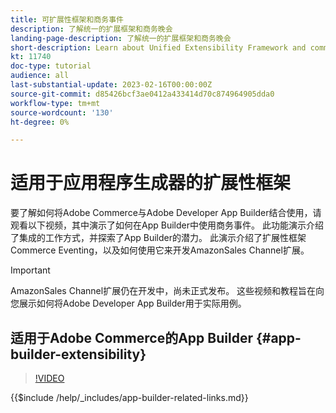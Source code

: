 ```yaml
---
title: 可扩展性框架和商务事件
description: 了解统一的扩展框架和商务晚会
landing-page-description: 了解统一的扩展框架和商务晚会
short-description: Learn about Unified Extensibility Framework and commerce evening
kt: 11740
doc-type: tutorial
audience: all
last-substantial-update: 2023-02-16T00:00:00Z
source-git-commit: d85426bcf3ae0412a433414d70c874964905dda0
workflow-type: tm+mt
source-wordcount: '130'
ht-degree: 0%

---
```



# 适用于应用程序生成器的扩展性框架

要了解如何将Adobe Commerce与Adobe Developer App Builder结合使用，请观看以下视频，其中演示了如何在App Builder中使用商务事件。 此功能演示介绍了集成的工作方式，并探索了App Builder的潜力。 此演示介绍了扩展性框架Commerce Eventing，以及如何使用它来开发AmazonSales Channel扩展。

>[!IMPORTANT]
>
>AmazonSales Channel扩展仍在开发中，尚未正式发布。  这些视频和教程旨在向您展示如何将Adobe Developer App Builder用于实际用例。

## 适用于Adobe Commerce的App Builder {#app-builder-extensibility}

>[!VIDEO](https://video.tv.adobe.com/v/3413328?quality=12&learn=on)

{{$include /help/_includes/app-builder-related-links.md}}
